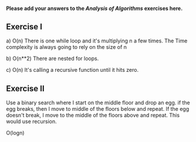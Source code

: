 #### Please add your answers to the ***Analysis of  Algorithms*** exercises here.

## Exercise I

a) O(n) There is one while loop and it's multiplying n a few times. The Time complexity is always going to rely on the size of n


b) O(n**2) There are nested for loops. 


c) O(n) It's calling a recursive function until it hits zero.

## Exercise II

Use a binary search where I start on the middle floor and drop an egg. if the egg breaks, then I move to middle of the floors below and repeat. If the egg doesn't break, I move to the middle of the floors above and repeat. This would use recursion.

 O(logn)


